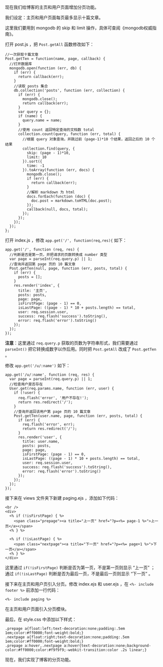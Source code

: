 现在我们给博客的主页和用户页面增加分页功能。

我们设定：主页和用户页面每页最多显示十篇文章。

这里我们要用到 mongodb 的 skip 和 limit 操作，具体可查阅《mongodb权威指南》。

打开 post.js ，把 `Post.getAll` 函数修改如下：

    //一次获取十篇文章
    Post.getTen = function(name, page, callback) {
      //打开数据库
      mongodb.open(function (err, db) {
        if (err) {
          return callback(err);
        }
        //读取 posts 集合
        db.collection('posts', function (err, collection) {
          if (err) {
            mongodb.close();
            return callback(err);
          }
          var query = {};
          if (name) {
            query.name = name;
          }
          //使用 count 返回特定查询的文档数 total
          collection.count(query, function (err, total) {
            //根据 query 对象查询，并跳过前 (page-1)*10 个结果，返回之后的 10 个结果
            collection.find(query, {
              skip: (page - 1)*10,
              limit: 10
            }).sort({
              time: -1
            }).toArray(function (err, docs) {
              mongodb.close();
              if (err) {
                return callback(err);
              }
              //解析 markdown 为 html
              docs.forEach(function (doc) {
                doc.post = markdown.toHTML(doc.post);
              });  
              callback(null, docs, total);
            });
          });
        });
      });
    };

打开 index.js ，修改 `app.get('/', function(req,res){` 如下：

    app.get('/', function (req, res) {
      //判断是否是第一页，并把请求的页数转换成 number 类型
      var page = parseInt(req.query.p) || 1;
      //查询并返回第 page 页的 10 篇文章
      Post.getTen(null, page, function (err, posts, total) {
        if (err) {
          posts = [];
        } 
        res.render('index', {
          title: '主页',
          posts: posts,
          page: page,
          isFirstPage: (page - 1) == 0,
          isLastPage: ((page - 1) * 10 + posts.length) == total,
          user: req.session.user,
          success: req.flash('success').toString(),
          error: req.flash('error').toString()
        });
      });
    });

**注意**：这里通过 `req.query.p` 获取的页数为字符串形式，我们需要通过 `parseInt()` 把它转换成数字以作后用。同时把 `Post.getAll` 改成了 `Post.getTen` 。

修改 `app.get('/u/:name')` 如下：

    app.get('/u/:name', function (req, res) {
      var page = parseInt(req.query.p) || 1;
      //检查用户是否存在
      User.get(req.params.name, function (err, user) {
        if (!user) {
          req.flash('error', '用户不存在!'); 
          return res.redirect('/');
        }
        //查询并返回该用户第 page 页的 10 篇文章
        Post.getTen(user.name, page, function (err, posts, total) {
          if (err) {
            req.flash('error', err); 
            return res.redirect('/');
          } 
          res.render('user', {
            title: user.name,
            posts: posts,
            page: page,
            isFirstPage: (page - 1) == 0,
            isLastPage: ((page - 1) * 10 + posts.length) == total,
            user: req.session.user,
            success: req.flash('success').toString(),
            error: req.flash('error').toString()
          });
        });
      }); 
    });

接下来在 views 文件夹下新建 paging.ejs ，添加如下代码：

    <br />
    <div>
      <% if (!isFirstPage) { %>
        <span class="prepage"><a title="上一页" href="?p=<%= page-1 %>">上一页</a></span>
      <% } %>

      <% if (!isLastPage) { %>
        <span class="nextpage"><a title="下一页" href="?p=<%= page+1 %>">下一页</a></span>
      <% } %>
    </div>

这里通过 `if(!isFirstPage)` 判断是否为第一页，不是第一页则显示 “上一页” ；通过 `if(!isLastPage)` 判断是否为最后一页，不是最后一页则显示 “下一页” 。

接下来在主页和用户页引入分页。修改 index.ejs 和 user.ejs ，在 `<%- include footer %>` 前添加一行代码：

    <%- include paging %>

在主页和用户页面引入分页模块。

最后，在 style.css 中添加以下样式：

    .prepage a{float:left;text-decoration:none;padding:.5em 1em;color:#ff0000;font-weight:bold;}
    .nextpage a{float:right;text-decoration:none;padding:.5em 1em;color:#ff0000;font-weight:bold;}
    .prepage a:hover,.nextpage a:hover{text-decoration:none;background-color:#ff0000;color:#f9f9f9;-webkit-transition:color .2s linear;}

现在，我们实现了博客的分页功能。